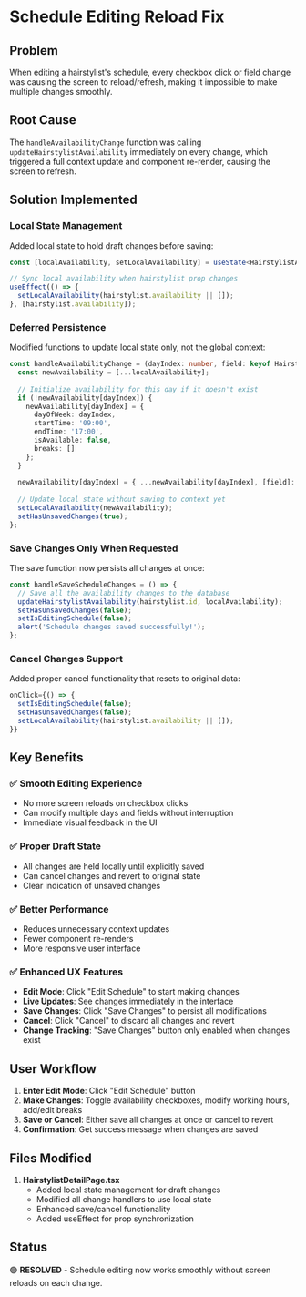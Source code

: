 # Schedule Editing Reload Fix

## Problem
When editing a hairstylist's schedule, every checkbox click or field change was causing the screen to reload/refresh, making it impossible to make multiple changes smoothly.

## Root Cause
The `handleAvailabilityChange` function was calling `updateHairstylistAvailability` immediately on every change, which triggered a full context update and component re-render, causing the screen to refresh.

## Solution Implemented

### Local State Management
Added local state to hold draft changes before saving:

```typescript
const [localAvailability, setLocalAvailability] = useState<HairstylistAvailability[]>(hairstylist.availability || []);

// Sync local availability when hairstylist prop changes
useEffect(() => {
  setLocalAvailability(hairstylist.availability || []);
}, [hairstylist.availability]);
```

### Deferred Persistence
Modified functions to update local state only, not the global context:

```typescript
const handleAvailabilityChange = (dayIndex: number, field: keyof HairstylistAvailability, value: any) => {
  const newAvailability = [...localAvailability];
  
  // Initialize availability for this day if it doesn't exist
  if (!newAvailability[dayIndex]) {
    newAvailability[dayIndex] = {
      dayOfWeek: dayIndex,
      startTime: '09:00',
      endTime: '17:00',
      isAvailable: false,
      breaks: []
    };
  }
  
  newAvailability[dayIndex] = { ...newAvailability[dayIndex], [field]: value };
  
  // Update local state without saving to context yet
  setLocalAvailability(newAvailability);
  setHasUnsavedChanges(true);
};
```

### Save Changes Only When Requested
The save function now persists all changes at once:

```typescript
const handleSaveScheduleChanges = () => {
  // Save all the availability changes to the database
  updateHairstylistAvailability(hairstylist.id, localAvailability);
  setHasUnsavedChanges(false);
  setIsEditingSchedule(false);
  alert('Schedule changes saved successfully!');
};
```

### Cancel Changes Support
Added proper cancel functionality that resets to original data:

```typescript
onClick={() => {
  setIsEditingSchedule(false);
  setHasUnsavedChanges(false);
  setLocalAvailability(hairstylist.availability || []);
}}
```

## Key Benefits

### ✅ Smooth Editing Experience
- No more screen reloads on checkbox clicks
- Can modify multiple days and fields without interruption
- Immediate visual feedback in the UI

### ✅ Proper Draft State
- All changes are held locally until explicitly saved
- Can cancel changes and revert to original state
- Clear indication of unsaved changes

### ✅ Better Performance
- Reduces unnecessary context updates
- Fewer component re-renders
- More responsive user interface

### ✅ Enhanced UX Features
- **Edit Mode**: Click "Edit Schedule" to start making changes
- **Live Updates**: See changes immediately in the interface
- **Save Changes**: Click "Save Changes" to persist all modifications
- **Cancel**: Click "Cancel" to discard all changes and revert
- **Change Tracking**: "Save Changes" button only enabled when changes exist

## User Workflow

1. **Enter Edit Mode**: Click "Edit Schedule" button
2. **Make Changes**: Toggle availability checkboxes, modify working hours, add/edit breaks
3. **Save or Cancel**: Either save all changes at once or cancel to revert
4. **Confirmation**: Get success message when changes are saved

## Files Modified

1. **HairstylistDetailPage.tsx**
   - Added local state management for draft changes
   - Modified all change handlers to use local state
   - Enhanced save/cancel functionality
   - Added useEffect for prop synchronization

## Status
🟢 **RESOLVED** - Schedule editing now works smoothly without screen reloads on each change.